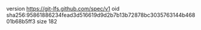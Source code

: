 version https://git-lfs.github.com/spec/v1
oid sha256:95861886234fead3d516619d9d2b7b13b72878bc3035763144b46801b68b5ff3
size 182
